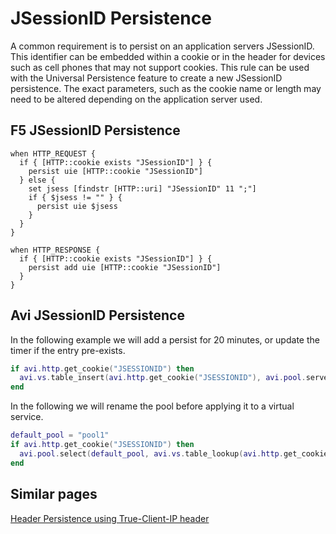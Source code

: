 # JSessionID Persistence

 A common requirement is to persist on an application servers JSessionID.  This identifier can be embedded within a cookie or in the header for devices such as cell phones that may not support cookies.  This rule can be used with the Universal Persistence feature to create a new JSessionID persistence. The exact parameters, such as the cookie name or length may need to be altered depending on the application server used.

## F5 JSessionID Persistence

```
when HTTP_REQUEST {
  if { [HTTP::cookie exists "JSessionID"] } {
    persist uie [HTTP::cookie "JSessionID"]
  } else {
    set jsess [findstr [HTTP::uri] "JSessionID" 11 ";"]
    if { $jsess != "" } {
      persist uie $jsess
    }
  }
}

when HTTP_RESPONSE {
  if { [HTTP::cookie exists "JSessionID"] } {
    persist add uie [HTTP::cookie "JSessionID"]
  }
}
```

## Avi JSessionID Persistence

In the following example we will add a persist for 20 minutes, or update the timer if the entry pre-exists.

```lua
if avi.http.get_cookie("JSESSIONID") then
  avi.vs.table_insert(avi.http.get_cookie("JSESSIONID"), avi.pool.server_ip(), 1200)
end
```

In the following we will rename the pool before applying it to a virtual service.

```lua
default_pool = "pool1"
if avi.http.get_cookie("JSESSIONID") then
  avi.pool.select(default_pool, avi.vs.table_lookup(avi.http.get_cookie("JSESSIONID")))
end
```

## Similar pages
[Header Persistence using True-Client-IP header](availability/header_persistence_akamai_true_client_ip.md)  
